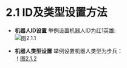 # 2.1 ID及类型设置方法

- **机器人ID设置**
举例设置机器人ID为红1英雄:  
![图2.1.1](raw.githubusercontent.com/RoboMaster/RefereeSystem_Help/main/docs/s2/A5.png)

- **机器人类型设置**
举例设置机器人类型为步兵：  
！[图2.1.2](raw.githubusercontent.com/RoboMaster/RefereeSystem_Help/main/docs/s2/A6.png)
